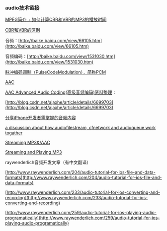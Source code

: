 ### audio技术链接



[MPEG简介 + 如何计算CBR和VBR的MP3的播放时间](http://www.crifan.com/files/doc/docbook/mpeg_vbr/release/html/mpeg_vbr.html) 

[CBR和VBR的区别](http://wenku.baidu.com/view/32c82baad1f34693daef3e23.html) 

音频：[http://baike.baidu.com/view/66105.htm](http://baike.baidu.com/view/66105.htm)

音频编码：[http://baike.baidu.com/view/1531030.htm](http://baike.baidu.com/view/1531030.htm)

[脉冲编码调制（PulseCodeModulation），简称PCM](http://baike.baidu.com/view/283815.htm) 

[AAC](http://baike.baidu.com/view/19772.htm?fromtitle=AAC%E6%A0%BC%E5%BC%8F&fromid=291683&type=syn)

[AAC Advanced Audio Coding(高级音频编码)资料整理](http://blog.csdn.net/ajaxhe/article/details/6699703)：

[http://blog.csdn.net/ajaxhe/article/details/6699703](http://blog.csdn.net/ajaxhe/article/details/6699703)





[分享iPhone开发者需掌握的音频内容](http://gamerboom.com/archives/57183) 

[a discussion about how audiofilestream, cfnetwork and audioqueue work togather](https://discussions.apple.com/thread/1629067?start=0&tstart=0) 

[Streaming MP3&/AAC](http://www.cocoawithlove.com/2010/03/streaming-mp3aac-audio-again.html)

[Streaming and Playing MP3](http://www.cocoawithlove.com/2008/09/streaming-and-playing-live-mp3-stream.html)

raywenderlich音频开发文章（有中文翻译）

[http://www.raywenderlich.com/204/audio-tutorial-for-ios-file-and-data-formats](http://www.raywenderlich.com/204/audio-tutorial-for-ios-file-and-data-formats)

[http://www.raywenderlich.com/233/audio-tutorial-for-ios-converting-and-recording](http://www.raywenderlich.com/233/audio-tutorial-for-ios-converting-and-recording)

[http://www.raywenderlich.com/259/audio-tutorial-for-ios-playing-audio-programatically](http://www.raywenderlich.com/259/audio-tutorial-for-ios-playing-audio-programatically)